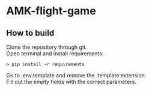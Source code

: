 # AMK-flight-game

## How to build

Clone the repository through git.  
Open terminal and install requirements:  
```console
> pip install -r requirements
```

Go to .env.template and remove the .template extension.  
Fill out the empty fields with the correct parameters.
## 
